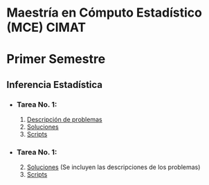 # Maestría en Cómputo Estadístico (MCE) CIMAT

# Primer Semestre

## Inferencia Estadística
*  ### Tarea No. 1:
    1. [Descripción de problemas](Estadistica_Inferencial/Tarea_01/Tarea1_Descripción.pdf)
    2. [Soluciones](Estadistica_Inferencial/Tarea_01/Tarea_1_Juan_Monsivais.pdf.pdf)
    3. [Scripts](Estadistica_Inferencial/Tarea_01/Codigos_Tarea_1_Juan_Monsivais)


*  ### Tarea No. 1:
    2. [Soluciones](Estadistica_Inferencial/Tarea_02/Tarea_2_Juan_Monsivais.pdf) (Se incluyen las descripciones de los problemas)
    3. [Scripts](Estadistica_Inferencial/Tarea_02/Notebooks)
